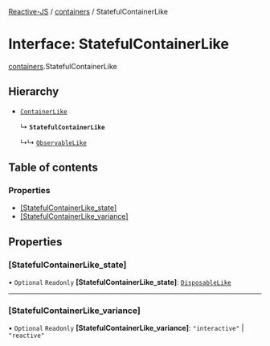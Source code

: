 [Reactive-JS](../README.md) / [containers](../modules/containers.md) / StatefulContainerLike

# Interface: StatefulContainerLike

[containers](../modules/containers.md).StatefulContainerLike

## Hierarchy

- [`ContainerLike`](containers.ContainerLike.md)

  ↳ **`StatefulContainerLike`**

  ↳↳ [`ObservableLike`](rx.ObservableLike.md)

## Table of contents

### Properties

- [[StatefulContainerLike\_state]](containers.StatefulContainerLike.md#[statefulcontainerlike_state])
- [[StatefulContainerLike\_variance]](containers.StatefulContainerLike.md#[statefulcontainerlike_variance])

## Properties

### [StatefulContainerLike\_state]

• `Optional` `Readonly` **[StatefulContainerLike\_state]**: [`DisposableLike`](util.DisposableLike.md)

___

### [StatefulContainerLike\_variance]

• `Optional` `Readonly` **[StatefulContainerLike\_variance]**: ``"interactive"`` \| ``"reactive"``

